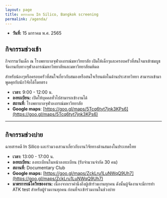 ```yaml
---
layout: page
title: ตารางงาน In Silico, Bangkok screening
permalink: /agenda/
---
```


- **วันที่:** 15 มกราคม พ.ศ. 2565

## กิจกรรมช่วงเช้า

กิจกรรมวันเด็ก ณ โรงพยาบาลจุฬาลงกรณ์มหาวิทยาลัย
เปิดให้เด็กๆและครอบครัวที่สนใจมาเข้าชมบูธจัดงานกับทางจุฬาลงกรณ์มหาวิทยาลัยและมหาวิทยาลัยมหิดล

สำหรับน้องๆหรือครอบครัวที่สนใจเกี่ยวกับสมองหรือสนใจเรียนต่อในด้านประสาทวิทยา
สามารถเข้ามาพูดคุยกับนักวิจัยได้โดยตรง

- **เวลา:** 9:00 - 12:00 น.
- **ลงทะเบียน:** เปิดให้บุคคลทั่วไปสามารถเข้างานได้
- **สถานที่:** โรงพยาบาลจุฬาลงกรณ์มหาวิทยาลัย
- **Google maps**: [https://goo.gl/maps/5Tcq6tyt7jnk3KPs6](https://goo.gl/maps/5Tcq6tyt7jnk3KPs6)

<hr />

## กิจกรรมช่วงบ่าย

ฉายสารคดี In Silico และร่วมวงเสวนาเกี่ยวกับงานวิจัยทางด้านสมองในประเทศไทย

- **เวลา:** 13:00 - 17:00 น.
- **ลงทะเบียน:** ลงทะเบียนในหน้าลงทะเบียน (รับจำนวนจำกัด 30 คน)
- **สถานที่:** Documentary Club
- **Google maps:** [https://goo.gl/maps/ZckLru1LuNWqQ9Uh7](https://goo.gl/maps/ZckLru1LuNWqQ9Uh7)
- **มาตรการณ์โควิทของงาน:** เนื่องจากเราคำนึงถึงผู้เข้าร่วมงานทุกคน ดังนั้นผู้จัดงานจะมีการทำ ATK test สำหรับผู้ร่วมงานทุกคน
  ก่อนที่จะเข้าร่วมงานในช่วงบ่าย

